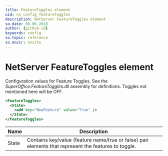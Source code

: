 ```yaml
---
title: FeatureToggles element
uid: ns_config_featuretoggles
description: NetServer FeatureToggles element
so.date: 06.06.2018
author: {github-id}
keywords: config
so.topic: reference
so.envir: onsite
---
```


# NetServer FeatureToggles element

Configuration values for Feature Toggles. See the *SuperOffice.FeatureToggles.dll* assembly for definitions. Toggles not mentioned here will be OFF.

```XML
<FeatureToggles>
  <State>
    <add key="NewFeature" value="True" />
  </State>
</FeatureToggles>
```

| Name | Description |
|---|---|
| State | Contains key/value (feature name/true or false) pair elements that represent the features to toggle. |
